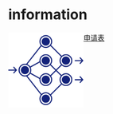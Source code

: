 # information

<img src="https://github.com/lz1159435992/information/blob/master/tester/001.png" width = 30% height = 30%  align = left>

[申请表](https://github.com/lz1159435992/information/blob/master/tester/001.doc)
